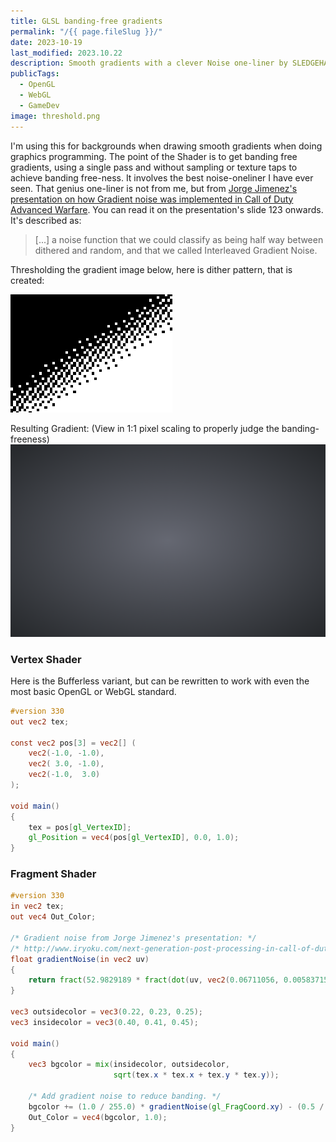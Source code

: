 ```yaml
---
title: GLSL banding-free gradients
permalink: "/{{ page.fileSlug }}/"
date: 2023-10-19
last_modified: 2023.10.22
description: Smooth gradients with a clever Noise one-liner by SLEDGEHAMMER Games
publicTags:
  - OpenGL
  - WebGL
  - GameDev
image: threshold.png
---
```

I'm using this for backgrounds when drawing smooth gradients when doing graphics programming. The point of the Shader is to get banding free gradients, using a single pass and without sampling or texture taps to achieve banding free-ness. It involves the best noise-oneliner I have ever seen. That genius one-liner is not from me, but from  [Jorge Jimenez's presentation on how Gradient noise was implemented in Call of Duty Advanced Warfare](http://www.iryoku.com/next-generation-post-processing-in-call-of-duty-advanced-warfare). You can read it on the presentation's slide 123 onwards. It's described as:
> [...] a noise function that we could classify as being half way between dithered and random, and that we called Interleaved Gradient Noise.

Thresholding the gradient image below, here is dither pattern, that is created:

[![image](threshold.png)](threshold.png)

Resulting Gradient: (View in 1:1 pixel scaling to properly judge the banding-freeness)
[![image](radial.png)](radial.png)
### Vertex Shader
Here is the Bufferless variant, but can be rewritten to work with even the most basic OpenGL or WebGL standard.
```glsl
#version 330
out vec2 tex;

const vec2 pos[3] = vec2[] (
    vec2(-1.0, -1.0),
    vec2( 3.0, -1.0),
    vec2(-1.0,  3.0)
);

void main()
{
    tex = pos[gl_VertexID];
    gl_Position = vec4(pos[gl_VertexID], 0.0, 1.0);
}
```
### Fragment Shader
```glsl
#version 330
in vec2 tex;
out vec4 Out_Color;

/* Gradient noise from Jorge Jimenez's presentation: */
/* http://www.iryoku.com/next-generation-post-processing-in-call-of-duty-advanced-warfare */
float gradientNoise(in vec2 uv)
{
    return fract(52.9829189 * fract(dot(uv, vec2(0.06711056, 0.00583715))));
}

vec3 outsidecolor = vec3(0.22, 0.23, 0.25);
vec3 insidecolor = vec3(0.40, 0.41, 0.45);

void main()
{
    vec3 bgcolor = mix(insidecolor, outsidecolor,
                       sqrt(tex.x * tex.x + tex.y * tex.y));

    /* Add gradient noise to reduce banding. */
    bgcolor += (1.0 / 255.0) * gradientNoise(gl_FragCoord.xy) - (0.5 / 255.0);
    Out_Color = vec4(bgcolor, 1.0);
}
```